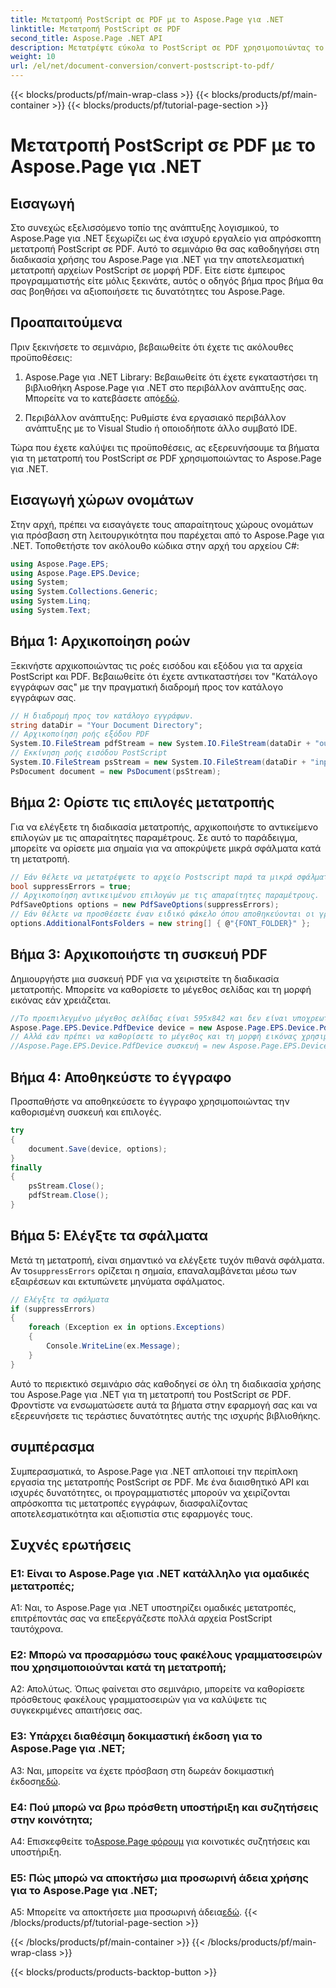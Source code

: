 ```yaml
---
title: Μετατροπή PostScript σε PDF με το Aspose.Page για .NET
linktitle: Μετατροπή PostScript σε PDF
second_title: Aspose.Page .NET API
description: Μετατρέψτε εύκολα το PostScript σε PDF χρησιμοποιώντας το Aspose.Page για .NET. Στιβαρό, αξιόπιστο και φιλικό προς τους προγραμματιστές.
weight: 10
url: /el/net/document-conversion/convert-postscript-to-pdf/
---
```


{{< blocks/products/pf/main-wrap-class >}}
{{< blocks/products/pf/main-container >}}
{{< blocks/products/pf/tutorial-page-section >}}

# Μετατροπή PostScript σε PDF με το Aspose.Page για .NET

## Εισαγωγή

Στο συνεχώς εξελισσόμενο τοπίο της ανάπτυξης λογισμικού, το Aspose.Page για .NET ξεχωρίζει ως ένα ισχυρό εργαλείο για απρόσκοπτη μετατροπή PostScript σε PDF. Αυτό το σεμινάριο θα σας καθοδηγήσει στη διαδικασία χρήσης του Aspose.Page για .NET για την αποτελεσματική μετατροπή αρχείων PostScript σε μορφή PDF. Είτε είστε έμπειρος προγραμματιστής είτε μόλις ξεκινάτε, αυτός ο οδηγός βήμα προς βήμα θα σας βοηθήσει να αξιοποιήσετε τις δυνατότητες του Aspose.Page.

## Προαπαιτούμενα

Πριν ξεκινήσετε το σεμινάριο, βεβαιωθείτε ότι έχετε τις ακόλουθες προϋποθέσεις:

1.  Aspose.Page για .NET Library: Βεβαιωθείτε ότι έχετε εγκαταστήσει τη βιβλιοθήκη Aspose.Page για .NET στο περιβάλλον ανάπτυξης σας. Μπορείτε να το κατεβάσετε από[εδώ](https://releases.aspose.com/page/net/).

2. Περιβάλλον ανάπτυξης: Ρυθμίστε ένα εργασιακό περιβάλλον ανάπτυξης με το Visual Studio ή οποιοδήποτε άλλο συμβατό IDE.

Τώρα που έχετε καλύψει τις προϋποθέσεις, ας εξερευνήσουμε τα βήματα για τη μετατροπή του PostScript σε PDF χρησιμοποιώντας το Aspose.Page για .NET.

## Εισαγωγή χώρων ονομάτων

Στην αρχή, πρέπει να εισαγάγετε τους απαραίτητους χώρους ονομάτων για πρόσβαση στη λειτουργικότητα που παρέχεται από το Aspose.Page για .NET. Τοποθετήστε τον ακόλουθο κώδικα στην αρχή του αρχείου C#:

```csharp
using Aspose.Page.EPS;
using Aspose.Page.EPS.Device;
using System;
using System.Collections.Generic;
using System.Linq;
using System.Text;
```

## Βήμα 1: Αρχικοποίηση ροών

Ξεκινήστε αρχικοποιώντας τις ροές εισόδου και εξόδου για τα αρχεία PostScript και PDF. Βεβαιωθείτε ότι έχετε αντικαταστήσει τον "Κατάλογο εγγράφων σας" με την πραγματική διαδρομή προς τον κατάλογο εγγράφων σας.

```csharp
// Η διαδρομή προς τον κατάλογο εγγράφων.
string dataDir = "Your Document Directory";
// Αρχικοποίηση ροής εξόδου PDF
System.IO.FileStream pdfStream = new System.IO.FileStream(dataDir + "outputPDF_out.pdf", System.IO.FileMode.Create, System.IO.FileAccess.Write);
// Εκκίνηση ροής εισόδου PostScript
System.IO.FileStream psStream = new System.IO.FileStream(dataDir + "input.ps", System.IO.FileMode.Open, System.IO.FileAccess.Read);
PsDocument document = new PsDocument(psStream);
```

## Βήμα 2: Ορίστε τις επιλογές μετατροπής

Για να ελέγξετε τη διαδικασία μετατροπής, αρχικοποιήστε το αντικείμενο επιλογών με τις απαραίτητες παραμέτρους. Σε αυτό το παράδειγμα, μπορείτε να ορίσετε μια σημαία για να αποκρύψετε μικρά σφάλματα κατά τη μετατροπή.

```csharp
// Εάν θέλετε να μετατρέψετε το αρχείο Postscript παρά τα μικρά σφάλματα, ορίστε αυτήν τη σημαία
bool suppressErrors = true;
// Αρχικοποίηση αντικειμένου επιλογών με τις απαραίτητες παραμέτρους.
PdfSaveOptions options = new PdfSaveOptions(suppressErrors);
// Εάν θέλετε να προσθέσετε έναν ειδικό φάκελο όπου αποθηκεύονται οι γραμματοσειρές. Ο προεπιλεγμένος φάκελος γραμματοσειρών στο λειτουργικό σύστημα περιλαμβάνεται πάντα.
options.AdditionalFontsFolders = new string[] { @"{FONT_FOLDER}" };
```

## Βήμα 3: Αρχικοποιήστε τη συσκευή PDF

Δημιουργήστε μια συσκευή PDF για να χειριστείτε τη διαδικασία μετατροπής. Μπορείτε να καθορίσετε το μέγεθος σελίδας και τη μορφή εικόνας εάν χρειάζεται.

```csharp
//Το προεπιλεγμένο μέγεθος σελίδας είναι 595x842 και δεν είναι υποχρεωτικό να το ορίσετε σε PdfDevice
Aspose.Page.EPS.Device.PdfDevice device = new Aspose.Page.EPS.Device.PdfDevice(pdfStream);
// Αλλά εάν πρέπει να καθορίσετε το μέγεθος και τη μορφή εικόνας χρησιμοποιήστε την ακόλουθη γραμμή
//Aspose.Page.EPS.Device.PdfDevice συσκευή = new Aspose.Page.EPS.Device.PdfDevice(pdfStream, new System.Drawing.Size(595, 842));
```

## Βήμα 4: Αποθηκεύστε το έγγραφο

Προσπαθήστε να αποθηκεύσετε το έγγραφο χρησιμοποιώντας την καθορισμένη συσκευή και επιλογές.

```csharp
try
{
    document.Save(device, options);
}
finally
{
    psStream.Close();
    pdfStream.Close();
}
```

## Βήμα 5: Ελέγξτε τα σφάλματα

 Μετά τη μετατροπή, είναι σημαντικό να ελέγξετε τυχόν πιθανά σφάλματα. Αν το`suppressErrors` ορίζεται η σημαία, επαναλαμβάνεται μέσω των εξαιρέσεων και εκτυπώνετε μηνύματα σφάλματος.

```csharp
// Ελέγξτε τα σφάλματα
if (suppressErrors)
{
    foreach (Exception ex in options.Exceptions)
    {
        Console.WriteLine(ex.Message);
    }
}
```

Αυτό το περιεκτικό σεμινάριο σάς καθοδηγεί σε όλη τη διαδικασία χρήσης του Aspose.Page για .NET για τη μετατροπή του PostScript σε PDF. Φροντίστε να ενσωματώσετε αυτά τα βήματα στην εφαρμογή σας και να εξερευνήσετε τις τεράστιες δυνατότητες αυτής της ισχυρής βιβλιοθήκης.

## συμπέρασμα

Συμπερασματικά, το Aspose.Page για .NET απλοποιεί την περίπλοκη εργασία της μετατροπής PostScript σε PDF. Με ένα διαισθητικό API και ισχυρές δυνατότητες, οι προγραμματιστές μπορούν να χειρίζονται απρόσκοπτα τις μετατροπές εγγράφων, διασφαλίζοντας αποτελεσματικότητα και αξιοπιστία στις εφαρμογές τους.

## Συχνές ερωτήσεις

### Ε1: Είναι το Aspose.Page για .NET κατάλληλο για ομαδικές μετατροπές;

A1: Ναι, το Aspose.Page για .NET υποστηρίζει ομαδικές μετατροπές, επιτρέποντάς σας να επεξεργάζεστε πολλά αρχεία PostScript ταυτόχρονα.

### Ε2: Μπορώ να προσαρμόσω τους φακέλους γραμματοσειρών που χρησιμοποιούνται κατά τη μετατροπή;

Α2: Απολύτως. Όπως φαίνεται στο σεμινάριο, μπορείτε να καθορίσετε πρόσθετους φακέλους γραμματοσειρών για να καλύψετε τις συγκεκριμένες απαιτήσεις σας.

### Ε3: Υπάρχει διαθέσιμη δοκιμαστική έκδοση για το Aspose.Page για .NET;

 A3: Ναι, μπορείτε να έχετε πρόσβαση στη δωρεάν δοκιμαστική έκδοση[εδώ](https://releases.aspose.com/).

### Ε4: Πού μπορώ να βρω πρόσθετη υποστήριξη και συζητήσεις στην κοινότητα;

 A4: Επισκεφθείτε το[Aspose.Page φόρουμ](https://forum.aspose.com/c/page/39) για κοινοτικές συζητήσεις και υποστήριξη.

### Ε5: Πώς μπορώ να αποκτήσω μια προσωρινή άδεια χρήσης για το Aspose.Page για .NET;

 A5: Μπορείτε να αποκτήσετε μια προσωρινή άδεια[εδώ](https://purchase.aspose.com/temporary-license/).
{{< /blocks/products/pf/tutorial-page-section >}}

{{< /blocks/products/pf/main-container >}}
{{< /blocks/products/pf/main-wrap-class >}}

{{< blocks/products/products-backtop-button >}}
